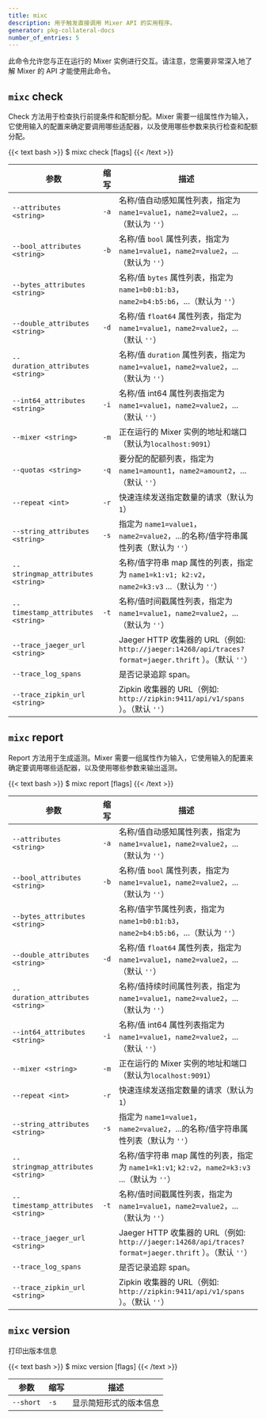 ```yaml
---
title: mixc
description: 用于触发直接调用 Mixer API 的实用程序。
generator: pkg-collateral-docs
number_of_entries: 5
---
```


此命令允许您与正在运行的 Mixer 实例进行交互。请注意，您需要非常深入地了解 Mixer 的 API 才能使用此命令。

## `mixc` check

Check 方法用于检查执行前提条件和配额分配。Mixer 需要一组属性作为输入，它使用输入的配置来确定要调用哪些适配器，以及使用哪些参数来执行检查和配额分配。

{{< text bash >}}
$ mixc check [flags]
{{< /text >}}

| 参数 | 缩写 | 描述 |
| --- | --- | --- |
| `--attributes <string>` | `-a` | 名称/值自动感知属性列表，指定为 `name1=value1`，`name2=value2`，...（默认为 `''`） |
| `--bool_attributes <string>` | `-b` | 名称/值 `bool` 属性列表，指定为 `name1=value1`，`name2=value2`，...（默认为 `''`） |
| `--bytes_attributes <string>` |  | 名称/值 `bytes` 属性列表，指定为 `name1=b0:b1:b3`，`name2=b4:b5:b6`，...（默认为 `''`） |
| `--double_attributes <string>` | `-d` | 名称/值 `float64` 属性列表，指定为 `name1=value1`，`name2=value2`，...（默认 `''`） |
| `--duration_attributes <string>` |  | 名称/值 `duration` 属性列表，指定为 `name1=value1`，`name2=value2`，...（默认为 `''`） |
| `--int64_attributes <string>` | `-i` | 名称/值 int64 属性列表指定为 `name1=value1`，`name2=value2`，...（默认 `''`） |
| `--mixer <string>` | `-m` | 正在运行的 Mixer 实例的地址和端口（默认为`localhost:9091`） |
| `--quotas <string>` | `-q` | 要分配的配额列表，指定为 `name1=amount1`，`name2=amount2`，...（默认 `''`） |
| `--repeat <int>` | `-r` | 快速连续发送指定数量的请求（默认为 `1`） |
| `--string_attributes <string>` | `-s` | 指定为 `name1=value1`，`name2=value2`，...的名称/值字符串属性列表（默认为 `''`） |
| `--stringmap_attributes <string>` |  | 名称/值字符串 map 属性的列表，指定为 `name1=k1:v1; k2:v2`，`name2=k3:v3` ...（默认为 `''`） |
| `--timestamp_attributes <string>` | `-t` | 名称/值时间戳属性列表，指定为 `name1=value1`，`name2=value2`，...（默认为 `''`） |
| `--trace_jaeger_url <string>` |  | Jaeger HTTP 收集器的 URL（例如: `http://jaeger:14268/api/traces?format=jaeger.thrift` ）。（默认 `''`） |
| `--trace_log_spans` |  | 是否记录追踪 span。|
| `--trace_zipkin_url <string>` |  | Zipkin 收集器的 URL（例如: `http://zipkin:9411/api/v1/spans` ）。（默认 `''`） |

## `mixc` report

Report 方法用于生成遥测。Mixer 需要一组属性作为输入，它使用输入的配置来确定要调用哪些适配器，以及使用哪些参数来输出遥测。

{{< text bash >}}
$ mixc report [flags]
{{< /text >}}

| 参数 | 缩写 | 描述 |
| --- | --- | --- |
| `--attributes <string>` | `-a` | 名称/值自动感知属性列表，指定为 `name1=value1`，`name2=value2`，...（默认为 `''`） |
| `--bool_attributes <string>` | `-b` | 名称/值 `bool` 属性列表，指定为 `name1=value1`，`name2=value2`，...（默认为 `''`） |
| `--bytes_attributes <string>` |  | 名称/值字节属性列表，指定为 `name1=b0:b1:b3`，`name2=b4:b5:b6`，...（默认为 `''`） |
| `--double_attributes <string>` | `-d` | 名称/值 `float64` 属性列表，指定为 `name1=value1`，`name2=value2`，...（默认 `''`） |
| `--duration_attributes <string>` |  | 名称/值持续时间属性列表，指定为 `name1=value1`，`name2=value2`，...（默认为 `''`） |
| `--int64_attributes <string>` | `-i` | 名称/值 int64 属性列表指定为 `name1=value1`，`name2=value2`，...（默认 `''`） |
| `--mixer <string>` | `-m` | 正在运行的 Mixer 实例的地址和端口（默认为`localhost:9091`） |
| `--repeat <int>` | `-r` | 快速连续发送指定数量的请求（默认为 `1`） |
| `--string_attributes <string>` | `-s` | 指定为 `name1=value1`，`name2=value2`，...的名称/值字符串属性列表（默认为 `''`） |
| `--stringmap_attributes <string>` |  | 名称/值字符串 map 属性的列表，指定为 `name1=k1:v1`; `k2:v2`，`name2=k3:v3` ...（默认为 `''`） |
| `--timestamp_attributes <string>` | `-t` | 名称/值时间戳属性列表，指定为 `name1=value1`，`name2=value2`，...（默认为 `''`） |
| `--trace_jaeger_url <string>` |  | Jaeger HTTP 收集器的 URL（例如: `http://jaeger:14268/api/traces?format=jaeger.thrift` ）。（默认 `''`） |
| `--trace_log_spans` |  | 是否记录追踪 span。|
| `--trace_zipkin_url <string>` |  | Zipkin 收集器的 URL（例如: `http://zipkin:9411/api/v1/spans` ）。（默认 `''`） |

## `mixc` version

打印出版本信息

{{< text bash >}}
$ mixc version [flags]
{{< /text >}}

| 参数 | 缩写 | 描述 |
| --- | --- | --- |
| `--short` | `-s` | 显示简短形式的版本信息 |
